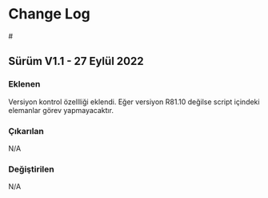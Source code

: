 <body>
  <h1>Change Log</h1>
#
<p><h2>Sürüm V1.1 - 27 Eylül 2022</h2></p>
<p><h3>Eklenen</h3></p>
<p>Versiyon kontrol özellliği eklendi. Eğer versiyon R81.10 değilse script içindeki elemanlar görev yapmayacaktır.</p>
<p><h3>Çıkarılan</h3></p>
<p>N/A</p>
<p><h3>Değiştirilen</h3></p>
<p>N/A</p>
</body>
